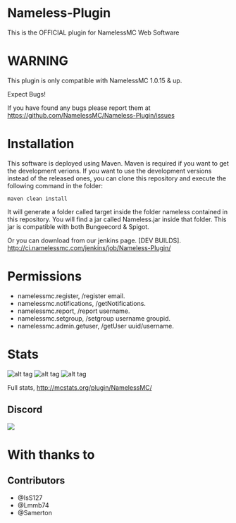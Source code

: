 # Nameless-Plugin
This is the OFFICIAL plugin for NamelessMC Web Software

# WARNING
This plugin is only compatible with NamelessMC 1.0.15 & up.

Expect Bugs!

If you have found any bugs please report them at https://github.com/NamelessMC/Nameless-Plugin/issues

# Installation
This software is deployed using Maven. Maven is required if you want to get the development verions. If you want to use the development versions instead of the released ones, you can clone this repository and execute the following command in the folder:
```
maven clean install
```
It will generate a folder called target inside the folder nameless contained in this repository. You will find a jar called Nameless.jar inside that folder. This jar is compatible with both Bungeecord & Spigot.

Or you can download from our jenkins page. [DEV BUILDS].
http://ci.namelessmc.com/jenkins/job/Nameless-Plugin/

# Permissions
- namelessmc.register, /register email.
- namelessmc.notifications, /getNotifications.
- namelessmc.report, /report username.
- namelessmc.setgroup, /setgroup username groupid.
- namelessmc.admin.getuser, /getUser uuid/username.

# Stats
![alt tag](http://i.mcstats.org/NamelessMC/Server+Software.png)
![alt tag](http://i.mcstats.org/NamelessMC/Version+Demographics.png)
![alt tag](http://i.mcstats.org/NamelessMC/Global+Statistics.png)

Full stats, http://mcstats.org/plugin/NamelessMC/

## Discord
[<img src="https://discordapp.com/api/guilds/246705793066467328/widget.png?style=shield">](https://discord.gg/J6QsVaP)

# With thanks to
## Contributors
- @IsS127
- @Lmmb74
- @Samerton
